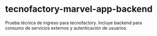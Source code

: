 # tecnofactory-marvel-app-backend
Prueba técnica de ingreso para tecnofactory. Incluye backend para consumo de servicios externos y autenticación de usuarios.
